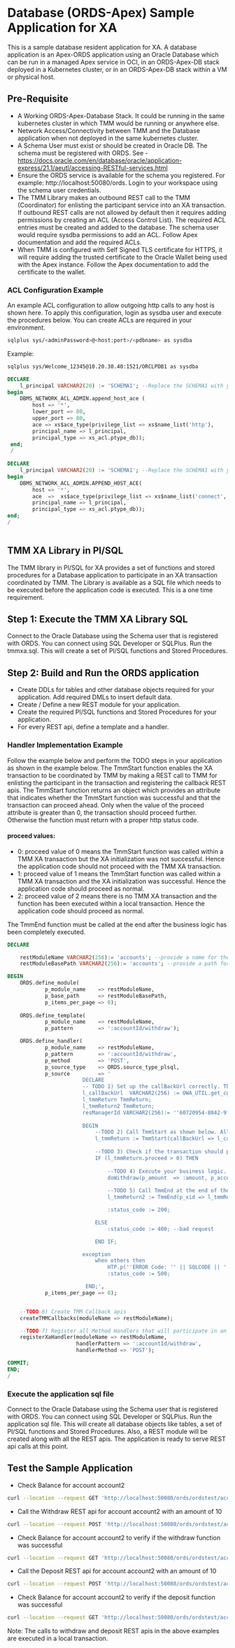 # Database (ORDS-Apex) Sample Application for XA
This is a sample database resident application for XA. 
A database application is an Apex-ORDS application using an Oracle Database which can be run in a managed Apex service in OCI, in an ORDS-Apex-DB stack deployed in a Kubernetes cluster, or in an ORDS-Apex-DB stack within a VM or physical host.

## Pre-Requisite
- A Working ORDS-Apex-Database Stack. It could be running in the same kubernetes cluster in which TMM would be running or anywhere else.
- Network Access/Connectivity between TMM and the Database application when not deployed in the same kubernetes cluster.
- A Schema User must exist or should be created in Oracle DB. The schema must be registered with ORDS. See - https://docs.oracle.com/en/database/oracle/application-express/21.1/aeutl/accessing-RESTful-services.html  
- Ensure the ORDS service is available for the schema you registered. For example: http://localhost:50080/ords. Login to your workspace using the schema user credentials.  
- The TMM Library makes an outbound REST call to the TMM (Coordinator) for enlisting the participant service into an XA transaction. If outbound REST calls are not allowed by default then it requires adding permissions by creating an ACL (Access Control List). 
  The required ACL entries must be created and added to the database. The schema user would require sysdba permissions to add an ACL. Follow Apex documentation and add the required ACLs.
- When TMM is configured with Self Signed TLS certificate for HTTPS, it will require adding the trusted certificate to the Oracle Wallet being used with the Apex instance.
  Follow the Apex documentation to add the certificate to the wallet.

### ACL Configuration Example
An example ACL configuration to allow outgoing http calls to any host is shown here. To apply this configuration, login as sysdba user and execute the procedures below. You can create ACLs are required in your environment.
```bash
sqlplus sys/<adminPassword>@<host:port>/<pdbname> as sysdba
```
Example:
```bash
sqlplus sys/Welcome_12345@10.20.30.40:1521/ORCLPDB1 as sysdba
```
```sql
DECLARE
    l_principal VARCHAR2(20) := 'SCHEMA1'; --Replace the SCHEMA1 with your schema user name
begin
    DBMS_NETWORK_ACL_ADMIN.append_host_ace (
        host => '*',
        lower_port => 80,
        upper_port => 80,
        ace => xs$ace_type(privilege_list => xs$name_list('http'),
        principal_name => l_principal,
        principal_type => xs_acl.ptype_db));
 end;
 /
 
DECLARE
    l_principal VARCHAR2(20) := 'SCHEMA1'; --Replace the SCHEMA1 with your schema user name
begin
    DBMS_NETWORK_ACL_ADMIN.APPEND_HOST_ACE(
        host => '*',
        ace  =>  xs$ace_type(privilege_list => xs$name_list('connect', 'resolve'),
        principal_name => l_principal,
        principal_type => xs_acl.ptype_db));
end;
/
 
```
## TMM XA Library in Pl/SQL
The TMM library in Pl/SQL for XA provides a set of functions and stored procedures for a Database application to participate in an XA transaction coordinated by TMM.
The Library is available as a SQL file which needs to be executed before the application code is executed. This is a one time requirement.

## Step 1: Execute the TMM XA Library SQL
Connect to the Oracle Database using the Schema user that is registered with ORDS. You can connect using SQL Developer or SQLPlus. Run the tmmxa.sql.
This will create a set of Pl/SQL functions and Stored Procedures.

## Step 2: Build and Run the ORDS application 
- Create DDLs for tables and other database objects required for your application. Add required DMLs to insert default data.
- Create / Define a new REST module for your application.
- Create the required Pl/SQL functions and Stored Procedures for your application.  
- For every REST api, define a template and a handler.

### Handler Implementation Example
Follow the example below and perform the TODO steps in your application as shown in the example below.
The TmmStart function enables the XA transaction to be coordinated by TMM by making a REST call to TMM for enlisting the participant in the transaction and registering the callback REST apis.
The TmmStart function returns an object which provides an attribute that indicates whether the TmmStart function was successful and that the transaction can proceed ahead. 
Only when the value of the proceed attribute is greater than 0, the transaction should proceed further. Otherwise the function must return with a proper http status code.
#### proceed values:
- 0: proceed value of 0 means the TmmStart function was called within a TMM XA transaction but the XA initialization was not successful. Hence the application code should not proceed with the TMM XA transaction.
- 1: proceed value of 1 means the TmmStart function was called within a TMM XA transaction and the XA initialization was successful. Hence the application code should proceed as normal.
- 2: proceed value of 2 means there is no TMM XA transaction and the function has been executed within a local transaction. Hence the application code should proceed as normal.

The TmmEnd function must be called at the end after the business logic has been completely executed.
```sql
DECLARE

    restModuleName VARCHAR2(256):= 'accounts'; --provide a name for the REST Service Module
    restModuleBasePath VARCHAR2(256):= 'accounts'; --provide a path for the REST Service Base Path

BEGIN
    ORDS.define_module(
            p_module_name    => restModuleName,
            p_base_path      => restModuleBasePath,
            p_items_per_page => 0);
 
    ORDS.define_template(
            p_module_name    => restModuleName,
            p_pattern        => ':accountId/withdraw');

    ORDS.define_handler(
            p_module_name    => restModuleName,
            p_pattern        => ':accountId/withdraw',
            p_method         => 'POST',
            p_source_type    => ORDS.source_type_plsql,
            p_source         => '
                        DECLARE
                        -- TODO 1) Set up the callBackUrl correctly. This is generally the base URL or path of the module. Example: http://localhost:50080/ords/ordstest/accounts;
                        l_callBackUrl  VARCHAR2(256) := OWA_UTIL.get_cgi_env(''X-APEX-BASE'') || ''accounts'';  
                        l_tmmReturn TmmReturn;
                        l_tmmReturn2 TmmReturn;
                        resManagerId VARCHAR2(256):= ''60720954-8842-9f7c-a383-8d24e14554b6''; --TODO: Provide a resource manager Id to uniquely identify the resource manager (database)
        
                        BEGIN
                            --TODO 2) Call TmmStart as shown below. All Other parameters than the callBackUrl must be passed as shown below.
                            l_tmmReturn := TmmStart(callBackUrl => l_callBackUrl, linkUrl => :linkUrl, requestId => :requestId, authorizationToken => :authorization, tmmTxToken => :tmmTxToken, resourceManagerId => resManagerId);
                             
                            --TODO 3) Check if the transaction should proceed further (value of l_tmmReturn.proceed is greater than 0) or not (value of l_tmmReturn.proceed is 0). Execute your business logic only if transaction can proceed further. If not, then return with an http error code. 
                            IF (l_tmmReturn.proceed > 0) THEN                   
                                
                                --TODO 4) Execute your business logic. Execute SQLs statements or call other functions or stored procedures.
                                doWithdraw(p_amount  => :amount, p_account_id  => :accountId);
                                
                                --TODO 5) Call TmmEnd at the end of the REST function.
                                l_tmmReturn2 := TmmEnd(p_xid => l_tmmReturn.xid);       

                                :status_code := 200;

                            ELSE
                                :status_code := 400; --bad request

                            END IF;

                        exception
                            when others then
                                HTP.p(''ERROR Code: '' || SQLCODE || '' : ERROR Message: '' || SQLERRM);
                                :status_code := 500;

                         END;',
            p_items_per_page => 0);


    --TODO 6) Create TMM Callback apis
    createTMMCallbacks(moduleName => restModuleName);

    --TODO 7) Register all Method Handlers that will participate in an XA transaction
    registerXaHandler(moduleName => restModuleName,
                      handlerPattern => ':accountId/withdraw',
                      handlerMethod => 'POST');

COMMIT;
END;
/
```

### Execute the application sql file
Connect to the Oracle Database using the Schema user that is registered with ORDS. You can connect using SQL Developer or SQLPlus. Run the application sql file.
This will create all database objects like tables, a set of Pl/SQL functions and Stored Procedures. Also, a REST module will be created along with all the REST apis.
The application is ready to serve REST api calls at this point.


## Test the Sample Application
- Check Balance for account account2
```bash
curl --location --request GET 'http://localhost:50080/ords/ordstest/accounts/account2'
```
- Call the Withdraw REST api for account account2 with an amount of 10
```bash
curl --location --request POST 'http://localhost:50080/ords/ordstest/accounts/account2/withdraw?amount=10'
```
- Check Balance for account account2 to verify if the withdraw function was successful
```bash
curl --location --request GET 'http://localhost:50080/ords/ordstest/accounts/account2'
```
- Call the Deposit REST api for account account2 with an amount of 10
```bash
curl --location --request POST 'http://localhost:50080/ords/ordstest/accounts/account2/deposit?amount=10'
```
- Check Balance for account account2 to verify if the deposit function was successful
```bash
curl --location --request GET 'http://localhost:50080/ords/ordstest/accounts/account2'
```

Note: The calls to withdraw and deposit REST apis in the above examples are executed in a local transaction.